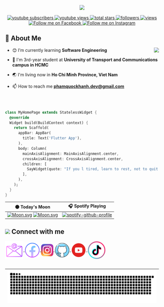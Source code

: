 <div align="center">
	
<img src="https://readme-typing-svg.herokuapp.com?font=JetBrains+Mono&color=%2336BCF7&size=30&duration=1600&lines=Ch%C3%A0o+th%E1%BA%BF+gi%E1%BB%9Bi!;Hello+World!;%E4%BD%A0%E5%A5%BD%E4%B8%96%E7%95%8C!;%D0%9F%D1%80%D0%B8%D0%B2%D0%B5%D1%82+%D0%BC%D0%B8%D1%80!;%E3%81%93%E3%82%93%E3%81%AB%E3%81%A1%E3%81%AF%E4%B8%96%E7%95%8C!;%EC%95%88%EB%85%95%ED%95%98%EC%84%B8%EC%9A%94!;Bonjour+monde!;Halo+Dunia!;%E0%BA%AA%E0%BA%B0%E2%80%8B%E0%BA%9A%E0%BA%B2%E0%BA%8D%E2%80%8B%E0%BA%94%E0%BA%B5%E2%80%8B%E0%BA%8A%E0%BA%B2%E0%BA%A7%E2%80%8B%E0%BB%82%E0%BA%A5%E0%BA%81!;Hallo+Welt!;%E0%B8%AA%E0%B8%A7%E0%B8%B1%E0%B8%AA%E0%B8%94%E0%B8%B5%E0%B8%8A%E0%B8%B2%E0%B8%A7%E0%B9%82%E0%B8%A5%E0%B8%81;Hola+Mundo">

</div>

<p align="center">
  <a target="_blank" href="https://www.youtube.com/@phamquockhanh7352">
    <img alt="youtube subscribers" title="Subscribe to my YouTube channel" src="https://img.shields.io/youtube/channel/subscribers/UCNhi5NBlMT7V09MzuwD85Aw?style=for-the-badge&logo=youtube&labelColor=CE4630&color=E05D44"/>
  </a>
  <a target="_blank" href="https://www.youtube.com/@phamquockhanh7352">
    <img alt="youtube views" title="YouTube views" src="https://img.shields.io/youtube/channel/views/UCNhi5NBlMT7V09MzuwD85Aw?style=for-the-badge&logo=youtube&labelColor=C79600&color=E1AD0E"/>
  </a>
  <a target="_blank" href="https://github.com/khanhrukachi?tab=repositories&sort=stargazers">
    <img alt="total stars" title="Total stars on GitHub" src="https://custom-icon-badges.demolab.com/github/stars/khanhrukachi?color=55960c&style=for-the-badge&labelColor=488207&logo=star"/>
  </a>
  <a target="_blank" href="https://github.com/khanhrukachi?tab=followers">
    <img alt="followers" title="Follow me on Github" src="https://custom-icon-badges.demolab.com/github/followers/khanhrukachi?color=236ad3&labelColor=1155ba&style=for-the-badge&logo=person-add&label=Follow&logoColor=white"/>
  </a>
  <a target="_blank" href="https://github.com/khanhrukachi">
    <img alt="views" title="GitHub profile views" src="https://komarev.com/ghpvc/?username=khanhrukachi&color=7C007C&labelColor=640464&style=for-the-badge&label=Visitors&&base=1000"/>
  </a>
</br>
  <a href="https://www.facebook.com/phamquockhanh7352/" target="_blank">
    <img alt="Follow me on Facebook" src="https://img.shields.io/badge/Follow%20me%20on-Facebook-blue?style=for-the-badge&logo=facebook">
  </a>
  <a href="https://www.instagram.com/pqk_7352/" target="_blank">
    <img alt="Follow me on Instagram" src="https://img.shields.io/badge/Follow%20me%20on-Instagram-pink?style=for-the-badge&logo=instagram">
  </a>
</p>



## 💫 About Me
<img src="/resource/gif/Developer.gif" align="right"/>

- 😊 I’m currently learning **Software Engineering** 

- 🌱 I'm 3rd-year student at **University of Transport and Communications campus in HCMC**

- 🌏 I'm living now in **Ho Chi Minh Province, Viet Nam**

- 📫 How to reach me **phamquockhanh.dev@gmail.com**

<br>
<br>

```dart
class MyHomePage extends StatelessWidget {
  @override
  Widget build(BuildContext context) {
    return Scaffold(
      appBar: AppBar(
        title: Text('Flutter App'),
      ),
      body: Column(
        mainAxisAlignment: MainAxisAlignment.center,
        crossAxisAlignment: CrossAxisAlignment.center,
        children: [
          SayWidget(quote: "If you l tired, learn to rest, not to quit."),
        ],
      ),
    );
  }
}

```

<div align="center">

|**🌑 Today's Moon**|**🎧 Spotify Playing**|
|:---:|:---:|
|[![Moon.svg](https://moon-svg.minung.dev/moon.svg?theme=ray&rotate=0)](https://moon-svg.minung.dev) [![Moon.svg](https://moon-svg.minung.dev/moon.svg?theme=basic&rotate=0)](https://moon-svg.minung.dev)|[![spotify-github-profile](https://spotify-github-profile.vercel.app/api/view?uid=pits56ip4lozpoo0xzvyti5w2&cover_image=true&theme=natemoo-re&show_offline=false&interchange=false)](https://open.spotify.com/user/pits56ip4lozpoo0xzvyti5w2)|

</div>



## <img src="https://github.com/TheDudeThatCode/TheDudeThatCode/blob/master/Assets/Handshake.gif" height="32px"> Connect with me
<!-- gmail -->
<a target="_blank" href="mailto:phamquockhanh.dev@gmail.com">
 <img align="center" src="https://github.com/khanhrukachi/khanhrukachi/blob/main/Image/gmail.png" alt="Khanhrukachi's gmail" height="60" width="60"/>
</a>

<!-- facebook -->
<a target="_blank" href="https://fb.com/phamquockhanh7352">
 <img align="center" src="https://github.com/khanhrukachi/khanhrukachi/blob/main/Image/facebook.png" alt="Khanhrukachi's facebook" height="50" width="50"/>
</a>
 
<!-- instagram -->
<a target="_blank" href="https://instagram.com/pqk_7352">
 <img align="center" src="https://github.com/khanhrukachi/khanhrukachi/blob/main/Image/instagram.png" alt="Khanhrukachi's instagram" height="40" width="40"/>
</a>
 
 <!-- github -->
<a target="_blank" href="https://github.com/khanhrukachi">
 <img align="center" src="https://github.com/khanhrukachi/khanhrukachi/blob/main/Image/github.png" alt="Khanhrukachi's github" height="50" width="50"/>
</a>
 
<!-- youtube -->
<a target="_blank" href="https://www.youtube.com/@phamquockhanh7352">
 <img align="center" src="https://github.com/khanhrukachi/khanhrukachi/blob/main/Image/youtobe.png" alt="Khanhrukachi's youtube" height="50" width="50"/>
</a>

<!-- tik tok -->
<a target="_blank" href="https://www.tiktok.com/@phamquockhanh7352">
    <img style="border-radius: 50%;" align="center" src="https://github.com/khanhrukachi/khanhrukachi/blob/main/Image/tiktok1.png" alt="Khanhrukachi's tiktok" height="60" width="60"/>
</a>

<br>
<br>

<!-- Snake -->
|![github contribution grid snake animation](https://raw.githubusercontent.com/K1ethoang/K1ethoang/output/github-contribution-grid-snake.svg)|
|:---:|
